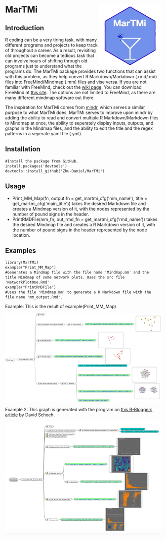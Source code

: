 # MarTMi <img src="images/MarTMi_logo.png" align ="right" width='200' height='200'/>

## Introduction

R coding can be a very tiring task, with many different programs and projects to keep track of throughout a career. As a result, revisiting old projects can become a tedious task that can involve hours of shifting through old programs just to understand what the programs do. The MarTMi package provides two functions that can assist with this problem, as they help convert R Markdown/Markdown (.rmd/.md) files into FreeMind/Mindmap (.mm) files and vise versa. If you are not familiar with FreeMind, check out the [wiki page](http://freemind.sourceforge.net/wiki/index.php/Main_Page). You can download FreeMind at [this site](https://sourceforge.net/projects/freemind/). The options are not limited to FreeMind, as there are many different mindmap software out there

The inspiration for MarTMi comes from [mindr](https://github.com/pzhaonet/mindr), which serves a similar purpose to what MarTMi does. MarTMi serves to improve upon mindr by adding the ability to read and convert multiple R Markdown/Markdown files to Mindmap at once, the ability to seperately display inputs, outputs, and graphs in the Mindmap files, and the ability to edit the title and the regex patterns in a seperate yaml file (.yml).

## Installation
```{r}
#Install the package from GitHub.
install.packages('devtools')
devtools::install_github('Zhu-Daniel/MarTMi')
```

## Usage

 - Print_MM_Map(fn, output.fn = get_martmi_cfg('mm_name'), title = get_martmi_cfg('main_title')) takes the desired Markdown file and creates a Mindmap version of it, with the nodes represented by the number of pound signs in the header.
 - PrintRMDFile(mm_fn, out_rmd_fn = get_martmi_cfg('rmd_name')) takes the desired Mindmap file and creates a R Markdown version of it, with the number of pound signs in the header represented by the node location.

## Examples
```{r}
library(MarTMi)
example("Print_MM_Map")
#Generates a Mindmap file with the file name 'Mindmap.mm' and the title Mindmap of some network plots. Uses the src file 'NetworkPlotOne.Rmd'
example("PrintRMDFile")
#Uses the file 'Mindmap.mm' to generate a R Markdown file with the file name 'mm_output.Rmd'.
```

Example: This is the result of example(Print_MM_Map)



 <img src="./images/MarTMi_example_output.png" />



Example 2: This graph is generated with the program on [this R-Bloggers article](http://blog.schochastics.net/post/analyzing-the-greatest-strikers-in-football-ii-visualizing-data/) by David Schoch.

<img src="./images/MarTMi_example_outputII.png" />
